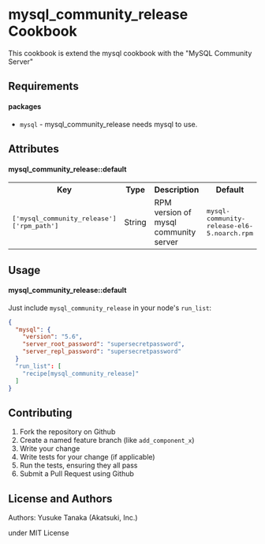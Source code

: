 mysql_community_release Cookbook
================================
This cookbook is extend the mysql cookbook with the "MySQL Community Server"

Requirements
------------

#### packages
- `mysql` - mysql_community_release needs mysql to use.

Attributes
----------

#### mysql_community_release::default

<table>
  <tr>
    <th>Key</th>
    <th>Type</th>
    <th>Description</th>
    <th>Default</th>
  </tr>
  <tr>
    <td><tt>['mysql_community_release']['rpm_path']</tt></td>
    <td>String</td>
    <td>RPM version of mysql community server</td>
    <td><tt>mysql-community-release-el6-5.noarch.rpm</tt></td>
  </tr>
</table>

Usage
-----

#### mysql_community_release::default
Just include `mysql_community_release` in your node's `run_list`:

```json
{
  "mysql": {
    "version": "5.6",
    "server_root_password": "supersecretpassword",
    "server_repl_password": "supersecretpassword"
  }
  "run_list": [
    "recipe[mysql_community_release]"
  ]
}
```

Contributing
------------

1. Fork the repository on Github
2. Create a named feature branch (like `add_component_x`)
3. Write your change
4. Write tests for your change (if applicable)
5. Run the tests, ensuring they all pass
6. Submit a Pull Request using Github

License and Authors
-------------------
Authors: Yusuke Tanaka (Akatsuki, Inc.)

under MIT License
